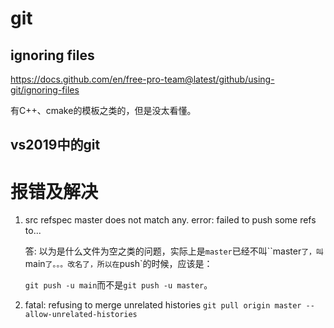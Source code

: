# git

## ignoring files

https://docs.github.com/en/free-pro-team@latest/github/using-git/ignoring-files

有C++、cmake的模板之类的，但是没太看懂。



## vs2019中的git





# 报错及解决

1. src refspec master does not match any. error: failed to push some refs to...

   答: 以为是什么文件为空之类的问题，实际上是`master`已经不叫``master`了，叫`main`了。。。改名了，所以在`push`的时候，应该是：

   `git push -u main`而不是`git push -u master`。
   
2. fatal: refusing to merge unrelated histories
   `git pull origin master --allow-unrelated-histories`